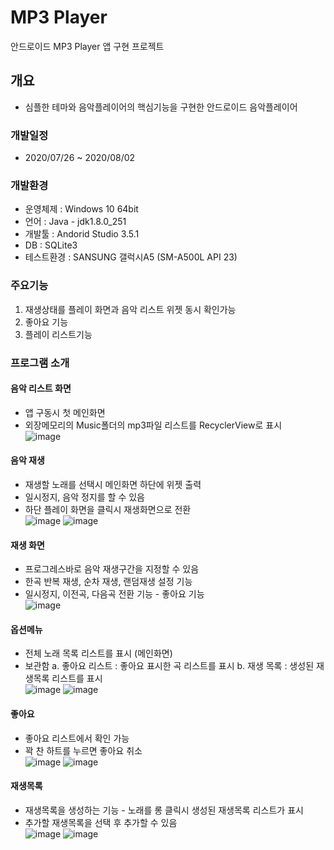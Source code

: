 # MP3 Player
안드로이드 MP3 Player 앱 구현 프로젝트

## 개요
- 심플한 테마와 음악플레이어의 핵심기능을 구현한 안드로이드 음악플레이어

### 개발일정
- 2020/07/26 ~ 2020/08/02

### 개발환경
- 운영체제 : Windows 10 64bit
- 언어 : Java - jdk1.8.0_251
- 개발툴 : Andorid Studio 3.5.1
- DB : SQLite3
- 테스트환경 : SANSUNG 갤럭시A5 (SM-A500L API 23)

### 주요기능
1. 재생상태를 플레이 화면과 음악 리스트 위젯 동시 확인가능
2. 좋아요 기능
3. 플레이 리스트기능

### 프로그램 소개

#### 음악 리스트 화면
- 앱 구동시 첫 메인화면
- 외장메모리의 Music폴더의 mp3파일 리스트를 RecyclerView로 표시  
![image](https://user-images.githubusercontent.com/63944004/94948019-96f6a580-0519-11eb-9143-a54794288906.png)

#### 음악 재생
- 재생할 노래를 선택시 메인화면 하단에 위젯 출력
- 일시정지, 음악 정지를 할 수 있음
- 하단 플레이 화면을 클릭시 재생화면으로 전환  
![image](https://user-images.githubusercontent.com/63944004/94948047-a544c180-0519-11eb-989c-324a5b8ebde5.png)
![image](https://user-images.githubusercontent.com/63944004/94948037-9fe77700-0519-11eb-8bbc-11ad575b7905.png)  


#### 재생 화면
- 프로그레스바로 음악 재생구간을 지정할 수 있음
- 한곡 반복 재생, 순차 재생, 랜덤재생 설정 기능
- 일시정지, 이전곡, 다음곡 전환 기능 - 좋아요 기능  
![image](https://user-images.githubusercontent.com/63944004/94949222-8b0be300-051b-11eb-9ee4-22eb6a5b4b73.png)  


#### 옵션메뉴
- 전체 노래 목록 리스트를 표시 (메인화면)
- 보관함
    a. 좋아요 리스트 : 좋아요 표시한 곡 리스트를 표시
    b. 재생 목록 : 생성된 재생목록 리스트를 표시  
![image](https://user-images.githubusercontent.com/63944004/94949422-d9b97d00-051b-11eb-8729-ba296fcf9cc6.png)
![image](https://user-images.githubusercontent.com/63944004/94949517-01104a00-051c-11eb-9c39-79ef2f891cf9.png)  

#### 좋아요 
- 좋아요 리스트에서 확인 가능
- 꽉 찬 하트를 누르면 좋아요 취소  
![image](https://user-images.githubusercontent.com/63944004/94948088-b2fa4700-0519-11eb-993b-48046c87afd0.png)
![image](https://user-images.githubusercontent.com/63944004/94948104-b8f02800-0519-11eb-85c1-7b562f67dc87.png)  


#### 재생목록
- 재생목록을 생성하는 기능 - 노래를 롱 클릭시 생성된 재생목록 리스트가 표시
- 추가할 재생목록을 선택 후 추가할 수 있음  
![image](https://user-images.githubusercontent.com/63944004/94948207-eccb4d80-0519-11eb-916c-5d0ae6812fd4.png)
![image](https://user-images.githubusercontent.com/63944004/94948224-f5238880-0519-11eb-8cea-843ebd459a17.png)  


